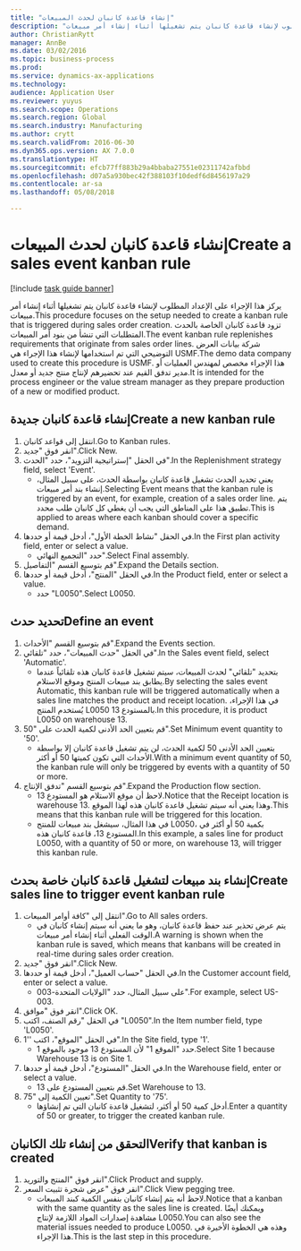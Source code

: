 ```yaml
--- 
title: "إنشاء قاعدة كانبان لحدث المبيعات"
description: "يركز هذا الإجراء على الإعداد المطلوب لإنشاء قاعدة كانبان يتم تشغيلها أثناء إنشاء أمر مبيعات."
author: ChristianRytt
manager: AnnBe
ms.date: 03/02/2016
ms.topic: business-process
ms.prod: 
ms.service: dynamics-ax-applications
ms.technology: 
audience: Application User
ms.reviewer: yuyus
ms.search.scope: Operations
ms.search.region: Global
ms.search.industry: Manufacturing
ms.author: crytt
ms.search.validFrom: 2016-06-30
ms.dyn365.ops.version: AX 7.0.0
ms.translationtype: HT
ms.sourcegitcommit: efcb77ff883b29a4bbaba27551e02311742afbbd
ms.openlocfilehash: d07a5a930bec42f388103f10dedf6d8456197a29
ms.contentlocale: ar-sa
ms.lasthandoff: 05/08/2018

---
```

# <a name="create-a-sales-event-kanban-rule"></a><span data-ttu-id="c8f22-103">إنشاء قاعدة كانبان لحدث المبيعات</span><span class="sxs-lookup"><span data-stu-id="c8f22-103">Create a sales event kanban rule</span></span>

[!include [task guide banner](../../includes/task-guide-banner.md)]

<span data-ttu-id="c8f22-104">يركز هذا الإجراء على الإعداد المطلوب لإنشاء قاعدة كانبان يتم تشغيلها أثناء إنشاء أمر مبيعات.</span><span class="sxs-lookup"><span data-stu-id="c8f22-104">This procedure focuses on the setup needed to create a kanban rule that is triggered during sales order creation.</span></span> <span data-ttu-id="c8f22-105">تزود قاعدة كانبان الخاصة بالحدث المتطلبات التي تنشأ من بنود أمر المبيعات.</span><span class="sxs-lookup"><span data-stu-id="c8f22-105">The event kanban rule replenishes requirements that originate from sales order lines.</span></span> <span data-ttu-id="c8f22-106">شركة بيانات العرض التوضيحي التي تم استخدامها لإنشاء هذا الإجراء هي USMF.</span><span class="sxs-lookup"><span data-stu-id="c8f22-106">The demo data company used to create this procedure is USMF.</span></span> <span data-ttu-id="c8f22-107">هذا الإجراء مخصص لمهندس العمليات أو مدير تدفق القيم عند تحضيرهم لإنتاج منتج جديد أو معدل.</span><span class="sxs-lookup"><span data-stu-id="c8f22-107">It is intended for the process engineer or the value stream manager as they prepare production of a new or modified product.</span></span>




## <a name="create-a-new-kanban-rule"></a><span data-ttu-id="c8f22-108">إنشاء قاعدة كانبان جديدة</span><span class="sxs-lookup"><span data-stu-id="c8f22-108">Create a new kanban rule</span></span>
1. <span data-ttu-id="c8f22-109">انتقل إلى قواعد كانبان.</span><span class="sxs-lookup"><span data-stu-id="c8f22-109">Go to Kanban rules.</span></span>
2. <span data-ttu-id="c8f22-110">انقر فوق "جديد".</span><span class="sxs-lookup"><span data-stu-id="c8f22-110">Click New.</span></span>
3. <span data-ttu-id="c8f22-111">في الحقل "إستراتيجية التزويد"، حدد "الحدث".</span><span class="sxs-lookup"><span data-stu-id="c8f22-111">In the Replenishment strategy field, select 'Event'.</span></span>
    * <span data-ttu-id="c8f22-112">يعني تحديد الحدث تشغيل قاعدة كانبان بواسطة الحدث، على سبيل المثال، إنشاء بند أمر مبيعات.</span><span class="sxs-lookup"><span data-stu-id="c8f22-112">Selecting Event means that the kanban rule is triggered by an event, for example, creation of a sales order line.</span></span>   <span data-ttu-id="c8f22-113">يتم تطبيق هذا على المناطق التي يجب أن يغطي كل كانبان طلب محدد.</span><span class="sxs-lookup"><span data-stu-id="c8f22-113">This is applied to areas where each kanban should cover a specific demand.</span></span>  
4. <span data-ttu-id="c8f22-114">في الحقل "نشاط الخطة الأول"، أدخل قيمة أو حددها.</span><span class="sxs-lookup"><span data-stu-id="c8f22-114">In the First plan activity field, enter or select a value.</span></span>
    * <span data-ttu-id="c8f22-115">حدد "التجميع النهائي".</span><span class="sxs-lookup"><span data-stu-id="c8f22-115">Select Final assembly.</span></span>  
5. <span data-ttu-id="c8f22-116">قم بتوسيع القسم "التفاصيل".</span><span class="sxs-lookup"><span data-stu-id="c8f22-116">Expand the Details section.</span></span>
6. <span data-ttu-id="c8f22-117">في الحقل "المنتج"، أدخل قيمة أو حددها.</span><span class="sxs-lookup"><span data-stu-id="c8f22-117">In the Product field, enter or select a value.</span></span>
    * <span data-ttu-id="c8f22-118">حدد "L0050".</span><span class="sxs-lookup"><span data-stu-id="c8f22-118">Select L0050.</span></span>  

## <a name="define-an-event"></a><span data-ttu-id="c8f22-119">تحديد حدث</span><span class="sxs-lookup"><span data-stu-id="c8f22-119">Define an event</span></span>
1. <span data-ttu-id="c8f22-120">قم بتوسيع القسم "الأحداث".</span><span class="sxs-lookup"><span data-stu-id="c8f22-120">Expand the Events section.</span></span>
2. <span data-ttu-id="c8f22-121">في الحقل "حدث المبيعات"، حدد "تلقائي".</span><span class="sxs-lookup"><span data-stu-id="c8f22-121">In the Sales event field, select 'Automatic'.</span></span>
    * <span data-ttu-id="c8f22-122">بتحديد "تلقائي" لحدث المبيعات، سيتم تشغيل قاعدة كانبان هذه تلقائياً عندما يطابق بند مبيعات المنتج وموقع الاستلام.</span><span class="sxs-lookup"><span data-stu-id="c8f22-122">By selecting the sales event Automatic, this kanban rule will be triggered automatically when a sales line matches the product and receipt location.</span></span> <span data-ttu-id="c8f22-123">في هذا الإجراء، يُستخدم المنتج L0050 بالمستودع 13.</span><span class="sxs-lookup"><span data-stu-id="c8f22-123">In this procedure, it is product L0050 on warehouse 13.</span></span>  
3. <span data-ttu-id="c8f22-124">قم بتعيين الحد الأدنى لكمية الحدث على "50".</span><span class="sxs-lookup"><span data-stu-id="c8f22-124">Set Minimum event quantity to '50'.</span></span>
    * <span data-ttu-id="c8f22-125">بتعيين الحد الأدنى 50 لكمية الحدث، لن يتم تشغيل قاعدة كانبان إلا بواسطة الأحداث التي تكون كميتها 50 أو أكثر.</span><span class="sxs-lookup"><span data-stu-id="c8f22-125">With a minimum event quantity of 50, the kanban rule will only be triggered by events with a quantity of 50 or more.</span></span>  
4. <span data-ttu-id="c8f22-126">قم بتوسيع القسم "تدفق الإنتاج".</span><span class="sxs-lookup"><span data-stu-id="c8f22-126">Expand the Production flow section.</span></span>
    * <span data-ttu-id="c8f22-127">لاحظ أن موقع الاستلام هو المستودع 13.</span><span class="sxs-lookup"><span data-stu-id="c8f22-127">Notice that the Receipt location is warehouse 13.</span></span> <span data-ttu-id="c8f22-128">وهذا يعني أنه سيتم تشغيل قاعدة كانبان هذه لهذا الموقع.</span><span class="sxs-lookup"><span data-stu-id="c8f22-128">This means that this kanban rule will be triggered for this location.</span></span>  
    * <span data-ttu-id="c8f22-129">في هذا المثال، سيشغل بند مبيعات للمنتج L0050، بكمية 50 أو أكثر في المستودع 13، قاعدة كانبان هذه.</span><span class="sxs-lookup"><span data-stu-id="c8f22-129">In this example, a sales line for product L0050, with a quantity of 50 or more, on warehouse 13, will trigger this kanban rule.</span></span>  

## <a name="create-sales-line-to-trigger-event-kanban-rule"></a><span data-ttu-id="c8f22-130">إنشاء بند مبيعات لتشغيل قاعدة كانبان خاصة بحدث</span><span class="sxs-lookup"><span data-stu-id="c8f22-130">Create sales line to trigger event kanban rule</span></span>
1. <span data-ttu-id="c8f22-131">انتقل إلى "كافة أوامر المبيعات‬".</span><span class="sxs-lookup"><span data-stu-id="c8f22-131">Go to All sales orders.</span></span>
    * <span data-ttu-id="c8f22-132">يتم عرض تحذير عند حفظ قاعدة كانبان، وهو ما يعني أنه سيتم إنشاء كانبان في الوقت الفعلي أثناء إنشاء أمر مبيعات.</span><span class="sxs-lookup"><span data-stu-id="c8f22-132">A warning is shown when the kanban rule is saved, which means that kanbans will be created in real-time during sales order creation.</span></span>  
2. <span data-ttu-id="c8f22-133">انقر فوق "جديد".</span><span class="sxs-lookup"><span data-stu-id="c8f22-133">Click New.</span></span>
3. <span data-ttu-id="c8f22-134">في الحقل "حساب العميل"، أدخل قيمة أو حددها.</span><span class="sxs-lookup"><span data-stu-id="c8f22-134">In the Customer account field, enter or select a value.</span></span>
    * <span data-ttu-id="c8f22-135">على سبيل المثال، حدد "الولايات المتحدة-003".</span><span class="sxs-lookup"><span data-stu-id="c8f22-135">For example, select US-003.</span></span>  
4. <span data-ttu-id="c8f22-136">انقر فوق "موافق".</span><span class="sxs-lookup"><span data-stu-id="c8f22-136">Click OK.</span></span>
5. <span data-ttu-id="c8f22-137">في الحقل "رقم الصنف، اكتب "L0050".</span><span class="sxs-lookup"><span data-stu-id="c8f22-137">In the Item number field, type 'L0050'.</span></span>
6. <span data-ttu-id="c8f22-138">في الحقل "الموقع"، اكتب ''1".</span><span class="sxs-lookup"><span data-stu-id="c8f22-138">In the Site field, type '1'.</span></span>
    * <span data-ttu-id="c8f22-139">حدد "الموقع 1" لأن المستودع 13 موجود بالموقع 1.</span><span class="sxs-lookup"><span data-stu-id="c8f22-139">Select Site 1 because Warehouse 13 is on Site 1.</span></span>  
7. <span data-ttu-id="c8f22-140">في الحقل "المستودع"، أدخل قيمة أو حددها.</span><span class="sxs-lookup"><span data-stu-id="c8f22-140">In the Warehouse field, enter or select a value.</span></span>
    * <span data-ttu-id="c8f22-141">قم بتعيين المستودع على 13.</span><span class="sxs-lookup"><span data-stu-id="c8f22-141">Set Warehouse to 13.</span></span>  
8. <span data-ttu-id="c8f22-142">تعيين الكمية إلى "75".</span><span class="sxs-lookup"><span data-stu-id="c8f22-142">Set Quantity to '75'.</span></span>
    * <span data-ttu-id="c8f22-143">أدخل كمية 50 أو أكثر، لتشغيل قاعدة كانبان التي تم إنشاؤها.</span><span class="sxs-lookup"><span data-stu-id="c8f22-143">Enter a quantity of 50 or greater, to trigger the created kanban rule.</span></span>  

## <a name="verify-that-kanban-is-created"></a><span data-ttu-id="c8f22-144">التحقق من إنشاء تلك الكانبان</span><span class="sxs-lookup"><span data-stu-id="c8f22-144">Verify that kanban is created</span></span>
1. <span data-ttu-id="c8f22-145">انقر فوق "المنتج والتوريد".</span><span class="sxs-lookup"><span data-stu-id="c8f22-145">Click Product and supply.</span></span>
2. <span data-ttu-id="c8f22-146">انقر فوق "عرض شجرة تثبيت السعر".</span><span class="sxs-lookup"><span data-stu-id="c8f22-146">Click View pegging tree.</span></span>
    * <span data-ttu-id="c8f22-147">لاحظ أنه يتم إنشاء كانبان بنفس الكمية كبند المبيعات.</span><span class="sxs-lookup"><span data-stu-id="c8f22-147">Notice that a kanban with the same quantity as the sales line is created.</span></span> <span data-ttu-id="c8f22-148">ويمكنك أيضًا مشاهدة إصدارات المواد اللازمة لإنتاج L0050.</span><span class="sxs-lookup"><span data-stu-id="c8f22-148">You can also see the material issues needed to produce L0050.</span></span> <span data-ttu-id="c8f22-149">وهذه هي الخطوة الأخيرة في هذا الإجراء.</span><span class="sxs-lookup"><span data-stu-id="c8f22-149">This is the last step in this procedure.</span></span>  


